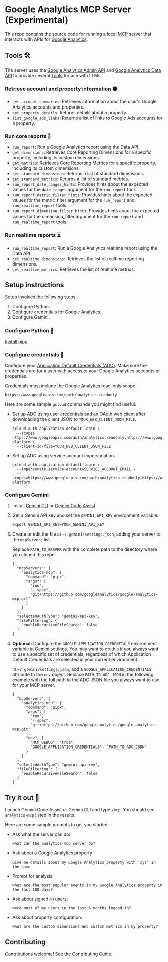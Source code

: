 # Google Analytics MCP Server (Experimental)

This repo contains the source code for running a local
[MCP](https://modelcontextprotocol.io) server that interacts with APIs for
[Google Analytics](https://support.google.com/analytics).

## Tools :hammer_and_wrench:

The server uses the
[Google Analytics Admin API](https://developers.google.com/analytics/devguides/config/admin/v1)
and
[Google Analytics Data API](https://developers.google.com/analytics/devguides/reporting/data/v1)
to provide several
[Tools](https://modelcontextprotocol.io/docs/concepts/tools) for use with LLMs.

### Retrieve account and property information :orange_circle:

- `get_account_summaries`: Retrieves information about the user's Google
  Analytics accounts and properties.
- `get_property_details`: Returns details about a property.
- `list_google_ads_links`: Returns a list of links to Google Ads accounts for
  a property.

### Run core reports :orange_book:

- `run_report`: Run a Google Analytics report using the Data API.
- `get_dimensions`: Retrieves Core Reporting Dimensions for a specific
  property, including its custom dimensions.
- `get_metrics`: Retrieves Core Reporting Metrics for a specific property,
  including its custom dimensions.
- `get_standard_dimensions`: Returns a list of standard dimensions.
- `get_standard_metrics`: Returns a list of standard metrics.
- `run_report_date_ranges_hints`: Provides hints about the expected values
  for the `date_ranges` argument for the `run_report` tool.
- `run_report_metric_filter_hints`: Provides hints about the expected values
  for the metric_filter argument for the `run_report` and
  `run_realtime_report` tools.
- `run_report_dimension_filter_hints`: Provides hints about the expected
  values for the dimension_filter argument for the `run_report` and
  `run_realtime_report` tools.

### Run realtime reports :hourglass_flowing_sand:

- `run_realtime_report`: Run a Google Analytics realtime report using the
  Data API.
- `get_realtime_dimensions`: Retrieves the list of realtime reporting
  dimensions.
- `get_realtime_metrics`: Retrieves the list of realtime metrics.

## Setup instructions

Setup involves the following steps:

1.  Configure Python.
1.  Configure credentials for Google Analytics.
1.  Configure Gemini.

### Configure Python :snake:

[Install pipx](https://pipx.pypa.io/stable/#install-pipx).

### Configure credentials :key:

Configure your [Application Default Credentials
(ADC)](https://cloud.google.com/docs/authentication/provide-credentials-adc).
Make sure the credentials are for a user with access to your Google Analytics
accounts or properties.

Credentials must include the Google Analytics read-only scope:

```
https://www.googleapis.com/auth/analytics.readonly
```

Here are some sample `gcloud` commands you might find useful:

- Set up ADC using user credentials and an OAuth web client after
  downloading the client JSON to `YOUR_WEB_CLIENT_JSON_FILE`.

  ```shell
  gcloud auth application-default login \
    --scopes https://www.googleapis.com/auth/analytics.readonly,https://www.googleapis.com/auth/cloud-platform \
    --client-id-file=YOUR_WEB_CLIENT_JSON_FILE
  ```

- Set up ADC using service account impersonation.

  ```shell
  gcloud auth application-default login \
    --impersonate-service-account=SERVICE_ACCOUNT_EMAIL \
    --scopes=https://www.googleapis.com/auth/analytics.readonly,https://www.googleapis.com/auth/cloud-platform
  ```

### Configure Gemini

1.  Install [Gemini
    CLI](https://github.com/google-gemini/gemini-cli/blob/main/docs/cli/index.md)
    or [Gemini Code
    Assist](https://marketplace.visualstudio.com/items?itemName=Google.geminicodeassist)

1.  Get a Gemini API key and set the `GEMINI_API_KEY` environment variable.

    ```shell
    export GEMINI_API_KEY=YOUR_GEMINI_API_KEY
    ```

1.  Create or edit the file at `~/.gemini/settings.json`, adding your server
    to the `mcpServers` list.

    Replace `PATH_TO_SERVER` with the complete path to the directory where you
    cloned this repo.

    ```
    {
      "mcpServers": {
        "analytics-mcp": {
          "command": "pipx",
          "args": [
            "run",
            "--spec",
            "git+https://github.com/googleanalytics/google-analytics-mcp.git"
          ]
        }
      },
      "selectedAuthType": "gemini-api-key",
      "fileFiltering": {
        "enableRecursiveFileSearch": false
      }
    }
    ```

1.  **Optional:** Configure the `GOOGLE_APPLICATION_CREDENTIALS` environment
    variable in Gemini settings. You may want to do this if you always want to
    use a specific set of credentials, regardless of which Application Default
    Credentials are selected in your current environment.

    In `~/.gemini/settings.json`, add a `GOOGLE_APPLICATION_CREDENTIALS`
    attribute to the `env` object. Replace `PATH_TO_ADC_JSON` in the following
    example with the full path to the ADC JSON file you always want to use for
    your MCP server.

    ```
    {
      "mcpServers": {
        "analytics-mcp": {
          "command": "pipx",
          "args": [
            "run",
            "--spec",
            "git+https://github.com/googleanalytics/google-analytics-mcp.git"
          ],
          "env": {
            "MCP_DEBUG": "true",
            "GOOGLE_APPLICATION_CREDENTIALS": "PATH_TO_ADC_JSON"
          }
        }
      },
      "selectedAuthType": "gemini-api-key",
      "fileFiltering": {
        "enableRecursiveFileSearch": false
      }
    }
    ```

## Try it out :lab_coat:

Launch Gemini Code Assist or Gemini CLI and type `/mcp`. You should see
`analytics-mcp` listed in the results.

Here are some sample prompts to get you started:

- Ask what the server can do:

  ```
  what can the analytics-mcp server do?
  ```

- Ask about a Google Analytics property

  ```
  Give me details about my Google Analytics property with 'xyz' in the name
  ```

- Prompt for analysis:

  ```
  what are the most popular events in my Google Analytics property in the last 180 days?
  ```

- Ask about signed-in users:

  ```
  were most of my users in the last 6 months logged in?
  ```

- Ask about property configuration:

  ```
  what are the custom dimensions and custom metrics in my property?
  ```

## Contributing

Contributions welcome! See the [Contributing Guide](CONTRIBUTING.md).
